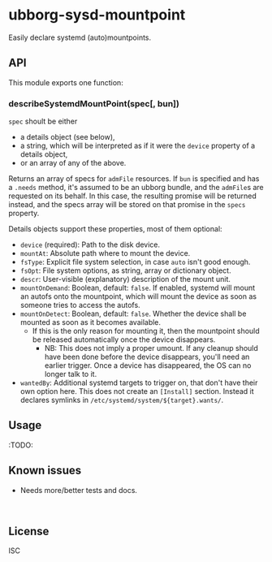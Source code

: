 ﻿
<!--#echo json="package.json" key="name" underline="=" -->
ubborg-sysd-mountpoint
======================
<!--/#echo -->

<!--#echo json="package.json" key="description" -->
Easily declare systemd (auto)mountpoints.
<!--/#echo -->



API
---

This module exports one function:

### describeSystemdMountPoint(spec[, bun])

`spec` shoult be either
* a details object (see below),
* a string, which will be interpreted as if it were the `device` property
  of a details object,
* or an array of any of the above.

Returns an array of specs for `admFile` resources.
If `bun` is specified and has a `.needs` method, it's assumed to be an
ubborg bundle, and the `admFile`s are requested on its behalf.
In this case, the resulting promise will be returned instead, and the
specs array will be stored on that promise in the `specs` property.

Details objects support these properties, most of them optional:

* `device` (required): Path to the disk device.
* `mountAt`: Absolute path where to mount the device.
* `fsType`: Explicit file system selection, in case `auto` isn't good enough.
* `fsOpt`: File system options, as string, array or dictionary object.
* `descr`: User-visible (explanatory) description of the mount unit.
* `mountOnDemand`: Boolean, default: `false`.
  If enabled, systemd will mount an autofs onto the mountpoint, which will
  mount the device as soon as someone tries to access the autofs.
* `mountOnDetect`: Boolean, default: `false`.
  Whether the device shall be mounted as soon as it becomes available.
  * If this is the only reason for mounting it, then the mountpoint should
    be released automatically once the device disappears.
    * NB: This does not imply a proper umount. If any cleanup should have
      been done before the device disappears, you'll need an earlier trigger.
      Once a device has disappeared, the OS can no longer talk to it.
* `wantedBy`: Additional systemd targets to trigger on, that don't have
  their own option here.
  This does not create an `[Install]` section.
  Instead it declares symlinks in `/etc/systemd/system/${target}.wants/`.





Usage
-----

:TODO:


<!--#toc stop="scan" -->



Known issues
------------

* Needs more/better tests and docs.




&nbsp;


License
-------
<!--#echo json="package.json" key=".license" -->
ISC
<!--/#echo -->

